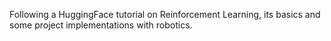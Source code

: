 Following a HuggingFace tutorial on Reinforcement Learning, its basics and some project implementations with robotics. 